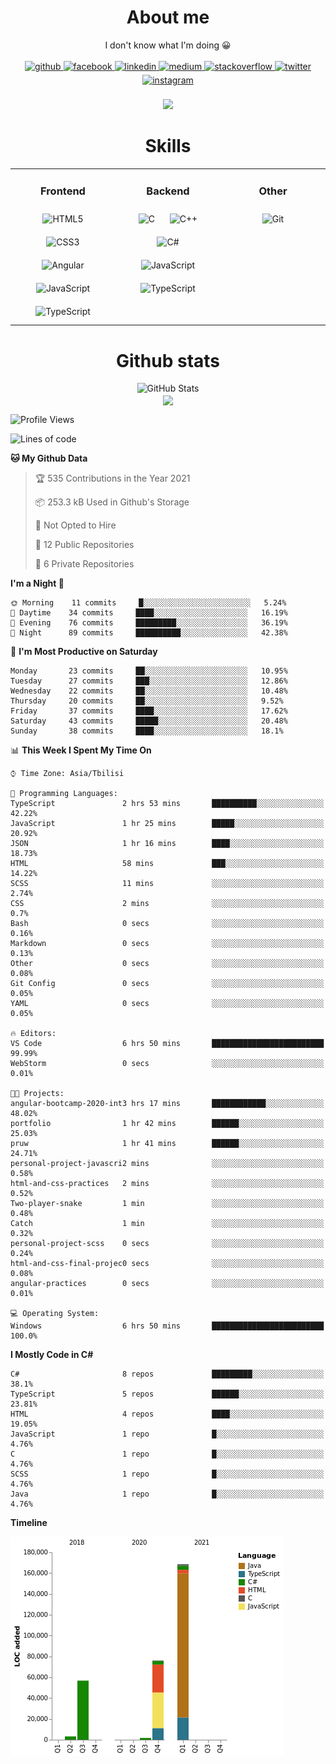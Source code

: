 <h1 align="center"><b>About me</b></h1>
<div align="center">I don't know what I'm doing 😀</div>

<br/>

<div align="center">
  <a href="https://github.com/LukeSamkharadze" target="_blank">
  <img src=https://img.shields.io/badge/github-%2324292e.svg?&style=for-the-badge&logo=github&logoColor=white alt=github style="margin-bottom: 5px;" />
  </a>
  <a href="https://www.facebook.com/LukeSamkharadze" target="_blank">
  <img src=https://img.shields.io/badge/facebook-%232E87FB.svg?&style=for-the-badge&logo=facebook&logoColor=white alt=facebook style="margin-bottom: 5px;" />
  </a>
  <a href="https://linkedin.com/in/LukeSamkharadze" target="_blank">
  <img src=https://img.shields.io/badge/linkedin-%231E77B5.svg?&style=for-the-badge&logo=linkedin&logoColor=white alt=linkedin style="margin-bottom: 5px;" />
  </a>
  <a href="https://medium.com/@LukeSamkharadze" target="_blank">
  <img src=https://img.shields.io/badge/medium-%23292929.svg?&style=for-the-badge&logo=medium&logoColor=white alt=medium style="margin-bottom: 5px;" />
  </a>
  <a href="https://stackoverflow.com/users/8003414" target="_blank">
  <img src=https://img.shields.io/badge/stackoverflow-%23F28032.svg?&style=for-the-badge&logo=stackoverflow&logoColor=white alt=stackoverflow style="margin-bottom: 5px;" />
  </a>
  <a href="https://twitter.com/LukeSamkharadze" target="_blank">
  <img src=https://img.shields.io/badge/twitter-%2300acee.svg?&style=for-the-badge&logo=twitter&logoColor=white alt=twitter style="margin-bottom: 5px;" />
  </a>
  <a href="https://instagram.com/LukeSamkharadze" target="_blank">
  <img src=https://img.shields.io/badge/instagram-%23000000.svg?&style=for-the-badge&logo=instagram&logoColor=white alt=instagram style="margin-bottom: 5px;" />
  </a>  
</div>

<br/>

<div align="center">
  <a href="https://spotify-github-profile.vercel.app/api/view?uid=6t2dlzl4qx9930b27m25yvlxp&redirect=true">
    <img onerror="this.style.display='none'" src="https://spotify-github-profile.vercel.app/api/view?uid=6t2dlzl4qx9930b27m25yvlxp&cover_image=true&theme=default" />
  </a>
</div>

<h1 align="center"><b>Skills</b></h1>

<table align="center"><tr><td valign="top" width="33%">

<h3 align="center"><b>Frontend</b></h3>

<div align="center">  
  <img style="margin: 10px" src="https://profilinator.rishav.dev/skills-assets/html5-original-wordmark.svg" alt="HTML5" height="50" />  
  <img style="margin: 10px" src="https://profilinator.rishav.dev/skills-assets/css3-original-wordmark.svg" alt="CSS3" height="50" />  
  <img style="margin: 10px" src="https://profilinator.rishav.dev/skills-assets/angularjs-original.svg" alt="Angular" height="50" />  
  <img style="margin: 10px" src="https://profilinator.rishav.dev/skills-assets/javascript-original.svg" alt="JavaScript" height="50" />  
  <img style="margin: 10px" src="https://profilinator.rishav.dev/skills-assets/typescript-original.svg" alt="TypeScript" height="50" />  
</div>

</td><td valign="top" width="33%">

<h3 align="center"><b>Backend</b></h3>

<div align="center">  
  <img style="margin: 10px" src="https://profilinator.rishav.dev/skills-assets/c-original.svg" alt="C" height="50" />  
  <img style="margin: 10px" src="https://profilinator.rishav.dev/skills-assets/cplusplus-original.svg" alt="C++" height="50" />  
  <img style="margin: 10px" src="https://profilinator.rishav.dev/skills-assets/csharp-original.svg" alt="C#" height="50" />  
  <img style="margin: 10px" src="https://profilinator.rishav.dev/skills-assets/javascript-original.svg" alt="JavaScript" height="50" />  
  <img style="margin: 10px" src="https://profilinator.rishav.dev/skills-assets/typescript-original.svg" alt="TypeScript" height="50" />  
</div>

</td><td valign="top" width="33%">

<h3 align="center"><b>Other</b></h3>

<div align="center">  
  <img style="margin: 10px" src="https://profilinator.rishav.dev/skills-assets/git-scm-icon.svg" alt="Git" height="50" />  
</div>

</td></tr></table>

<h1 align="center"><b>Github stats</b></h1>

<div align="center">
  <img alt="GitHub Stats" src="https://github-readme-stats.vercel.app/api?username=LukeSamkharadze&count_private=true&show_icons=true&include_all_commits=true&theme=dark">
</div>

<div align="center">
  <img align="center" src="https://github-readme-streak-stats.herokuapp.com/?user=LukeSamkharadze&theme=dark">
<!--   [![GitHub Streak](https://github-readme-streak-stats.herokuapp.com/?user=LukeSamkharadze&theme=dark)](https://github.com/DenverCoder1/github-readme-streak-stats) -->
</div>

<!--START_SECTION:waka-->
![Profile Views](http://img.shields.io/badge/Profile%20Views-349-blue)

![Lines of code](https://img.shields.io/badge/From%20Hello%20World%20I%27ve%20Written-306212%20lines%20of%20code-blue)

**🐱 My Github Data** 

> 🏆 535 Contributions in the Year 2021
 > 
> 📦 253.3 kB Used in Github's Storage 
 > 
> 🚫 Not Opted to Hire
 > 
> 📜 12 Public Repositories 
 > 
> 🔑 6 Private Repositories  
 > 
**I'm a Night 🦉** 

```text
🌞 Morning    11 commits     █░░░░░░░░░░░░░░░░░░░░░░░░   5.24% 
🌆 Daytime    34 commits     ████░░░░░░░░░░░░░░░░░░░░░   16.19% 
🌃 Evening    76 commits     █████████░░░░░░░░░░░░░░░░   36.19% 
🌙 Night      89 commits     ██████████░░░░░░░░░░░░░░░   42.38%

```
📅 **I'm Most Productive on Saturday** 

```text
Monday       23 commits     ██░░░░░░░░░░░░░░░░░░░░░░░   10.95% 
Tuesday      27 commits     ███░░░░░░░░░░░░░░░░░░░░░░   12.86% 
Wednesday    22 commits     ██░░░░░░░░░░░░░░░░░░░░░░░   10.48% 
Thursday     20 commits     ██░░░░░░░░░░░░░░░░░░░░░░░   9.52% 
Friday       37 commits     ████░░░░░░░░░░░░░░░░░░░░░   17.62% 
Saturday     43 commits     █████░░░░░░░░░░░░░░░░░░░░   20.48% 
Sunday       38 commits     ████░░░░░░░░░░░░░░░░░░░░░   18.1%

```


📊 **This Week I Spent My Time On** 

```text
⌚︎ Time Zone: Asia/Tbilisi

💬 Programming Languages: 
TypeScript               2 hrs 53 mins       ██████████░░░░░░░░░░░░░░░   42.22% 
JavaScript               1 hr 25 mins        █████░░░░░░░░░░░░░░░░░░░░   20.92% 
JSON                     1 hr 16 mins        ████░░░░░░░░░░░░░░░░░░░░░   18.73% 
HTML                     58 mins             ███░░░░░░░░░░░░░░░░░░░░░░   14.22% 
SCSS                     11 mins             ░░░░░░░░░░░░░░░░░░░░░░░░░   2.74% 
CSS                      2 mins              ░░░░░░░░░░░░░░░░░░░░░░░░░   0.7% 
Bash                     0 secs              ░░░░░░░░░░░░░░░░░░░░░░░░░   0.16% 
Markdown                 0 secs              ░░░░░░░░░░░░░░░░░░░░░░░░░   0.13% 
Other                    0 secs              ░░░░░░░░░░░░░░░░░░░░░░░░░   0.08% 
Git Config               0 secs              ░░░░░░░░░░░░░░░░░░░░░░░░░   0.05% 
YAML                     0 secs              ░░░░░░░░░░░░░░░░░░░░░░░░░   0.05%

🔥 Editors: 
VS Code                  6 hrs 50 mins       █████████████████████████   99.99% 
WebStorm                 0 secs              ░░░░░░░░░░░░░░░░░░░░░░░░░   0.01%

🐱‍💻 Projects: 
angular-bootcamp-2020-int3 hrs 17 mins       ████████████░░░░░░░░░░░░░   48.02% 
portfolio                1 hr 42 mins        ██████░░░░░░░░░░░░░░░░░░░   25.03% 
pruw                     1 hr 41 mins        ██████░░░░░░░░░░░░░░░░░░░   24.71% 
personal-project-javascri2 mins              ░░░░░░░░░░░░░░░░░░░░░░░░░   0.58% 
html-and-css-practices   2 mins              ░░░░░░░░░░░░░░░░░░░░░░░░░   0.52% 
Two-player-snake         1 min               ░░░░░░░░░░░░░░░░░░░░░░░░░   0.48% 
Catch                    1 min               ░░░░░░░░░░░░░░░░░░░░░░░░░   0.32% 
personal-project-scss    0 secs              ░░░░░░░░░░░░░░░░░░░░░░░░░   0.24% 
html-and-css-final-projec0 secs              ░░░░░░░░░░░░░░░░░░░░░░░░░   0.08% 
angular-practices        0 secs              ░░░░░░░░░░░░░░░░░░░░░░░░░   0.01%

💻 Operating System: 
Windows                  6 hrs 50 mins       █████████████████████████   100.0%

```

**I Mostly Code in C#** 

```text
C#                       8 repos             █████████░░░░░░░░░░░░░░░░   38.1% 
TypeScript               5 repos             ██████░░░░░░░░░░░░░░░░░░░   23.81% 
HTML                     4 repos             ████░░░░░░░░░░░░░░░░░░░░░   19.05% 
JavaScript               1 repo              █░░░░░░░░░░░░░░░░░░░░░░░░   4.76% 
C                        1 repo              █░░░░░░░░░░░░░░░░░░░░░░░░   4.76% 
SCSS                     1 repo              █░░░░░░░░░░░░░░░░░░░░░░░░   4.76% 
Java                     1 repo              █░░░░░░░░░░░░░░░░░░░░░░░░   4.76%

```


**Timeline**

![Chart not found](https://raw.githubusercontent.com/LukeSamkharadze/LukeSamkharadze/main/charts/bar_graph.png) 


<!--END_SECTION:waka-->

<!--
[![Anurag's github stats](https://github-readme-stats.vercel.app/api?username=LukeSamkharadze&count_private=true&theme=dark&show_icons=true&custom_title=Github%20Stats)](https://github.com/anuraghazra/github-readme-stats)
[![willianrod's wakatime stats](https://github-readme-stats.vercel.app/api/wakatime?username=LukeSamkharadze&theme=dark&langs_count=9&custom_title=Weekly%20Stats)](https://github.com/anuraghazra/github-readme-stats)
[![Top Langs](https://github-readme-stats.vercel.app/api/top-langs/?username=LukeSamkharadze&theme=dark&langs_count=9&custom_title=Repositories)](https://github.com/anuraghazra/github-readme-stats)
-->

<!--
<img alt="GitHub Stats" src="https://github-readme-stats.vercel.app/api?username=LukeSamkharadze&count_private=true&show_icons=true&include_all_commits=true&theme=dark">
-->
